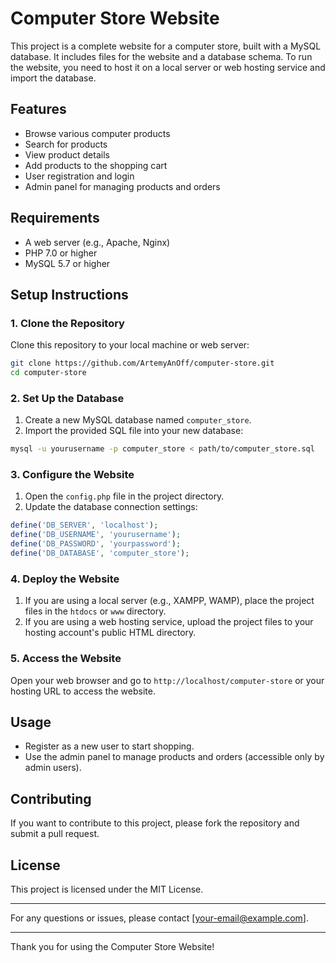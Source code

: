 # Computer Store Website

This project is a complete website for a computer store, built with a MySQL database. It includes files for the website and a database schema. To run the website, you need to host it on a local server or web hosting service and import the database.

## Features

- Browse various computer products
- Search for products
- View product details
- Add products to the shopping cart
- User registration and login
- Admin panel for managing products and orders

## Requirements

- A web server (e.g., Apache, Nginx)
- PHP 7.0 or higher
- MySQL 5.7 or higher

## Setup Instructions

### 1. Clone the Repository

Clone this repository to your local machine or web server:

```bash
git clone https://github.com/ArtemyAnOff/computer-store.git
cd computer-store
```

### 2. Set Up the Database

1. Create a new MySQL database named `computer_store`.
2. Import the provided SQL file into your new database:

```bash
mysql -u yourusername -p computer_store < path/to/computer_store.sql
```

### 3. Configure the Website

1. Open the `config.php` file in the project directory.
2. Update the database connection settings:

```php
define('DB_SERVER', 'localhost');
define('DB_USERNAME', 'yourusername');
define('DB_PASSWORD', 'yourpassword');
define('DB_DATABASE', 'computer_store');
```

### 4. Deploy the Website

1. If you are using a local server (e.g., XAMPP, WAMP), place the project files in the `htdocs` or `www` directory.
2. If you are using a web hosting service, upload the project files to your hosting account's public HTML directory.

### 5. Access the Website

Open your web browser and go to `http://localhost/computer-store` or your hosting URL to access the website.

## Usage

- Register as a new user to start shopping.
- Use the admin panel to manage products and orders (accessible only by admin users).

## Contributing

If you want to contribute to this project, please fork the repository and submit a pull request.

## License

This project is licensed under the MIT License.

---

For any questions or issues, please contact [your-email@example.com].

---

Thank you for using the Computer Store Website!
